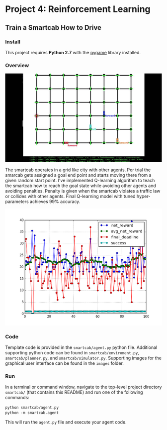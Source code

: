 # Project 4: Reinforcement Learning
## Train a Smartcab How to Drive

### Install

This project requires **Python 2.7** with the [pygame](https://www.pygame.org/wiki/GettingStarted) library installed.

### Overview 

![](smartcabpic.jpg)



The smartcab operates in a grid like city with other agents. Per trial the smarcab gets assigned a goal end point and starts moving there from a given random start point. I've implemented Q-learning algorithm to teach the smartcab how to reach the goal state while avoiding other agents and avoiding penalties. Penalty is given when the smartcab violates a traffic law or collides with other agents. Final Q-learning model with tuned hyper-parameters achieves 99% accuracy.

![](Q_learning_new_state_space.png)

### Code

Template code is provided in the `smartcab/agent.py` python file. Additional supporting python code can be found in `smartcab/enviroment.py`, `smartcab/planner.py`, and `smartcab/simulator.py`. Supporting images for the graphical user interface can be found in the `images` folder. 

### Run

In a terminal or command window, navigate to the top-level project directory `smartcab/` (that contains this README) and run one of the following commands:

```python smartcab/agent.py```  
```python -m smartcab.agent```

This will run the `agent.py` file and execute your agent code.
